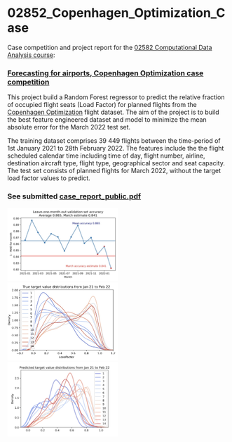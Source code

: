# 02852_Copenhagen_Optimization_Case
Case competition and project report for the [02582 Computational Data Analysis course](https://www.imm.dtu.dk/courses/02582/):

### [Forecasting for airports, Copenhagen Optimization case competition](https://github.com/Magnushhoie/02852_Copenhagen_Optimization_Case/blob/main/docs/Case%20for%2002582%20-%20Forecasting%20for%20airports.pdf)

This project build a Random Forest regressor to predict the relative fraction of occupied flight seats (Load Factor) for planned flights from the [Copenhagen Optimization](https://copenhagenoptimization.com/) flight dataset. The aim of the project is to build the best feature engineered dataset and model to minimize the mean absolute error for the March 2022 test set.


The training dataset comprises 39 449 flights between the time-period of 1st January 2021 to 28th February 2022. The features include the the flight scheduled calendar time including time of day, flight number, airline, destination aircraft type, flight type, geographical sector and seat capacity.  The test set consists of planned flights for March 2022, without the target load factor values to predict.

### See submitted [case_report_public.pdf](https://github.com/Magnushhoie/02852_Copenhagen_Optimization_Case/blob/main/case_report_public.pdf)

<img src="https://github.com/Magnushhoie/02852_Copenhagen_Optimization_Case/blob/main/figures/LOMO_pred.jpg" width=50% height=50%>

<img src="https://github.com/Magnushhoie/02852_Copenhagen_Optimization_Case/blob/main/figures/LOMO_true.jpg" width=50% height=50%>

<img src="https://github.com/Magnushhoie/02852_Copenhagen_Optimization_Case/blob/main/figures/LOMO_pred_dist.jpg" width=50% height=50%>

